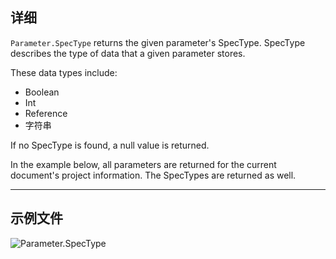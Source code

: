 ## 详细
`Parameter.SpecType` returns the given parameter's SpecType. SpecType describes the type of data that a given parameter stores.

These data types include:
- Boolean
- Int
- Reference
- 字符串

If no SpecType is found, a null value is returned.

In the example below, all parameters are returned for the current document's project information. The SpecTypes are returned as well.

___
## 示例文件

![Parameter.SpecType](./Revit.Elements.Parameter.SpecType_img.jpg)
